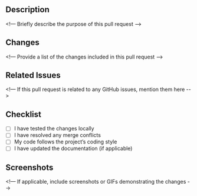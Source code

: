 ## Description
<!— Briefly describe the purpose of this pull request -->
## Changes
<!— Provide a list of the changes included in this pull request -->
## Related Issues
<!— If this pull request is related to any GitHub issues, mention them here -->
## Checklist
- [ ] I have tested the changes locally
- [ ] I have resolved any merge conflicts
- [ ] My code follows the project’s coding style
- [ ] I have updated the documentation (if applicable)
## Screenshots
<!— If applicable, include screenshots or GIFs demonstrating the changes -->
